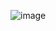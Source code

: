 ![image](https://github.com/Rahul-chaurasiya/Leetcode-Practice-Problem/assets/77222540/ca858480-5527-49e6-a5a9-c26229a8d4d0)
